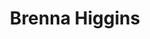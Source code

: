 ---
title: Brenna Higgins
organization: Mapillary
country: Sweden
talk: "#Map2020: Addressing Humanitarian Challenges with Street-Level Imagery"
permalink: /speakers/#brenna-higgins
---